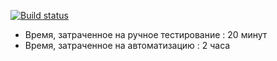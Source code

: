 [![Build status](https://ci.appveyor.com/api/projects/status/6fget8nh8puoey3r?svg=true)](https://ci.appveyor.com/project/Mesmerit/net052)

* Время, затраченное на ручное тестирование : 20 минут
* Время, затраченное на автоматизацию : 2 часа
